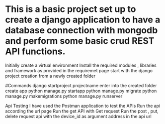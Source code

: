 # This is a basic project set up to create a django application to have a database connection with mongodb and perform some basic crud REST API functions.

Initially create a virtual environment
Install the required modules , libraries and framework as provided in the requiremet page
start with the django project creation from a newly created folder

#Commands
django startproject projectname
enter into the created folder
create app
python manage.py startapp
python manage.py migrate
python manage.py makemigrations
python manage.py runserver

Api Testing
I have used the Postman application to test the APIs
Run the api according the url page
Run the get API  with Get request 
Run the post , put, delete request api with the device_id as argument address in the api url
